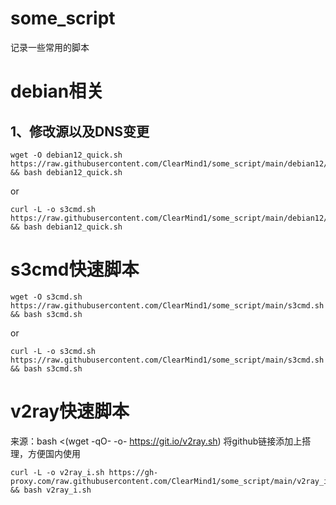 # some_script
记录一些常用的脚本

# debian相关
## 1、修改源以及DNS变更
```shell
wget -O debian12_quick.sh https://raw.githubusercontent.com/ClearMind1/some_script/main/debian12/main.sh && bash debian12_quick.sh
```
or
```shell
curl -L -o s3cmd.sh https://raw.githubusercontent.com/ClearMind1/some_script/main/debian12/main.sh && bash debian12_quick.sh
```

# s3cmd快速脚本
```shell
wget -O s3cmd.sh https://raw.githubusercontent.com/ClearMind1/some_script/main/s3cmd.sh && bash s3cmd.sh
```
or
```shell
curl -L -o s3cmd.sh https://raw.githubusercontent.com/ClearMind1/some_script/main/s3cmd.sh && bash s3cmd.sh
```

# v2ray快速脚本
来源：bash <(wget -qO- -o- https://git.io/v2ray.sh)
将github链接添加上搭理，方便国内使用
```shell
curl -L -o v2ray_i.sh https://gh-proxy.com/raw.githubusercontent.com/ClearMind1/some_script/main/v2ray_i.sh && bash v2ray_i.sh
```